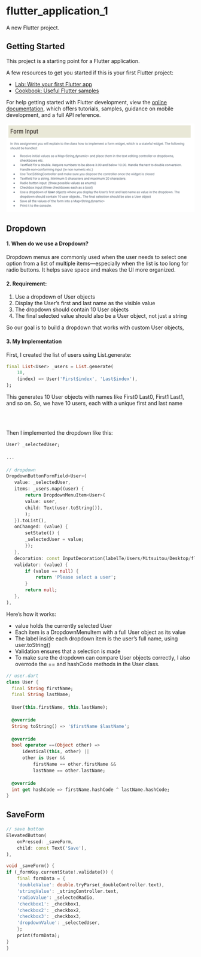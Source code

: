 # flutter_application_1

A new Flutter project.

## Getting Started

This project is a starting point for a Flutter application.

A few resources to get you started if this is your first Flutter project:

- [Lab: Write your first Flutter app](https://docs.flutter.dev/get-started/codelab)
- [Cookbook: Useful Flutter samples](https://docs.flutter.dev/cookbook)

For help getting started with Flutter development, view the
[online documentation](https://docs.flutter.dev/), which offers tutorials,
samples, guidance on mobile development, and a full API reference.


![alt text](image.png)

## Dropdown

#### 1. When do we use a Dropdown?
Dropdown menus are commonly used when the user needs to select one option from a list of multiple items—especially when the list is too long for radio buttons. It helps save space and makes the UI more organized.

#### 2. Requirement:
1. Use a dropdown of User objects 
2. Display the User’s first and last name as the visible value
3. The dropdown should contain 10 User objects
4. The final selected value should also be a User object, not just a string

So our goal is to build a dropdown that works with custom User objects,


#### 3. My Implementation
First, I created the list of users using List.generate:
``` dart
final List<User> _users = List.generate(
    10,
    (index) => User('First$index', 'Last$index'),
);
 ```
This generates 10 User objects with names like First0 Last0, First1 Last1, and so on.
So, we have 10 users, each with a unique first and last name

<br><br>



Then I implemented the dropdown like this:
 ```dart
 User? _selectedUser;

...

// dropdown
DropdownButtonFormField<User>(
    value: _selectedUser,
    items: _users.map((user) {
        return DropdownMenuItem<User>(
        value: user,
        child: Text(user.toString()),
        );
    }).toList(),
    onChanged: (value) {
        setState(() {
        _selectedUser = value;
        });
    },
    decoration: const InputDecoration(labelTe/Users/Mitsuitou/Desktop/flutter_application_1/image.pngxt: 'User'),
    validator: (value) {
        if (value == null) {
            return 'Please select a user';
        }
        return null;
    },
),
```
Here’s how it works:
- value holds the currently selected User
- Each item is a DropdownMenuItem with a full User object as its value
- The label inside each dropdown item is the user’s full name, using user.toString()
- Validation ensures that a selection is made
- To make sure the dropdown can compare User objects correctly, I also overrode the == and hashCode methods in the User class.
``` dart
// user.dart
class User {
  final String firstName;
  final String lastName;

  User(this.firstName, this.lastName);

  @override
  String toString() => '$firstName $lastName';

  @override
  bool operator ==(Object other) =>
      identical(this, other) ||
      other is User &&
          firstName == other.firstName &&
          lastName == other.lastName;

  @override
  int get hashCode => firstName.hashCode ^ lastName.hashCode;
}
```

## SaveForm


``` dart
// save button
ElevatedButton(
    onPressed: _saveForm,
    child: const Text('Save'),
),
```

```dart
void _saveForm() {
if (_formKey.currentState!.validate()) {
    final formData = {
    'doubleValue': double.tryParse(_doubleController.text),
    'stringValue': _stringController.text,
    'radioValue': _selectedRadio,
    'checkbox1': _checkbox1,
    'checkbox2': _checkbox2,
    'checkbox3': _checkbox3,
    'dropdownValue': _selectedUser,
    };
    print(formData);
}
}
```
